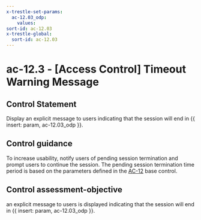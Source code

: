 ```yaml
---
x-trestle-set-params:
  ac-12.03_odp:
    values:
sort-id: ac-12.03
x-trestle-global:
  sort-id: ac-12.03
---
```


# ac-12.3 - \[Access Control\] Timeout Warning Message

## Control Statement

Display an explicit message to users indicating that the session will end in {{ insert: param, ac-12.03_odp }}.

## Control guidance

To increase usability, notify users of pending session termination and prompt users to continue the session. The pending session termination time period is based on the parameters defined in the [AC-12](#ac-12) base control.

## Control assessment-objective

an explicit message to users is displayed indicating that the session will end in {{ insert: param, ac-12.03_odp }}.
